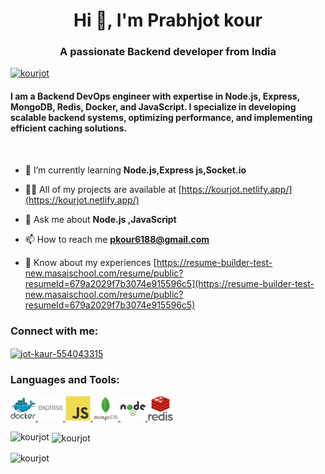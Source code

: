 <h1 align="center">Hi 👋, I'm Prabhjot kour</h1>
<h3 align="center">A passionate Backend developer from India</h3>

<p align="left"> <a href="https://github.com/ryo-ma/github-profile-trophy"><img src="https://github-profile-trophy.vercel.app/?username=kourjot" alt="kourjot" /></a> </p>
<h4>
I am a Backend DevOps engineer with expertise in Node.js, Express, MongoDB, Redis, Docker, and JavaScript. I specialize in developing scalable backend systems, optimizing performance, and implementing efficient caching solutions.</h4>
<p align="left"> <a href="https://twitter.com/" target="blank"><img src="https://img.shields.io/twitter/follow/?logo=twitter&style=for-the-badge" alt="" /></a> </p>

- 🌱 I’m currently learning **Node.js,Express js,Socket.io**

- 👨‍💻 All of my projects are available at [https://kourjot.netlify.app/](https://kourjot.netlify.app/)

- 💬 Ask me about **Node.js ,JavaScript**

- 📫 How to reach me **pkour6188@gmail.com**

- 📄 Know about my experiences [https://resume-builder-test-new.masaischool.com/resume/public?resumeId=679a2029f7b3074e915596c5](https://resume-builder-test-new.masaischool.com/resume/public?resumeId=679a2029f7b3074e915596c5)

<h3 align="left">Connect with me:</h3>
<p align="left">
<a href="https://linkedin.com/in/jot-kaur-554043315" target="blank"><img align="center" src="https://raw.githubusercontent.com/rahuldkjain/github-profile-readme-generator/master/src/images/icons/Social/linked-in-alt.svg" alt="jot-kaur-554043315" height="30" width="40" /></a>
</p>

<h3 align="left">Languages and Tools:</h3>
<p align="left"> <a href="https://www.docker.com/" target="_blank" rel="noreferrer"> <img src="https://raw.githubusercontent.com/devicons/devicon/master/icons/docker/docker-original-wordmark.svg" alt="docker" width="40" height="40"/> </a> <a href="https://expressjs.com" target="_blank" rel="noreferrer"> <img src="https://raw.githubusercontent.com/devicons/devicon/master/icons/express/express-original-wordmark.svg" alt="express" width="40" height="40"/> </a> <a href="https://developer.mozilla.org/en-US/docs/Web/JavaScript" target="_blank" rel="noreferrer"> <img src="https://raw.githubusercontent.com/devicons/devicon/master/icons/javascript/javascript-original.svg" alt="javascript" width="40" height="40"/> </a> <a href="https://www.mongodb.com/" target="_blank" rel="noreferrer"> <img src="https://raw.githubusercontent.com/devicons/devicon/master/icons/mongodb/mongodb-original-wordmark.svg" alt="mongodb" width="40" height="40"/> </a> <a href="https://nodejs.org" target="_blank" rel="noreferrer"> <img src="https://raw.githubusercontent.com/devicons/devicon/master/icons/nodejs/nodejs-original-wordmark.svg" alt="nodejs" width="40" height="40"/> </a> <a href="https://redis.io" target="_blank" rel="noreferrer"> <img src="https://raw.githubusercontent.com/devicons/devicon/master/icons/redis/redis-original-wordmark.svg" alt="redis" width="40" height="40"/> </a> </p>

<p><img align="left" src="https://github-readme-stats.vercel.app/api/top-langs?username=kourjot&show_icons=true&locale=en&layout=compact" alt="kourjot" /></p>

<p>&nbsp;<img align="center" src="https://github-readme-stats.vercel.app/api?username=kourjot&show_icons=true&locale=en" alt="kourjot" /></p>

<p><img align="center" src="https://github-readme-streak-stats.herokuapp.com/?user=kourjot&" alt="kourjot" /></p>
